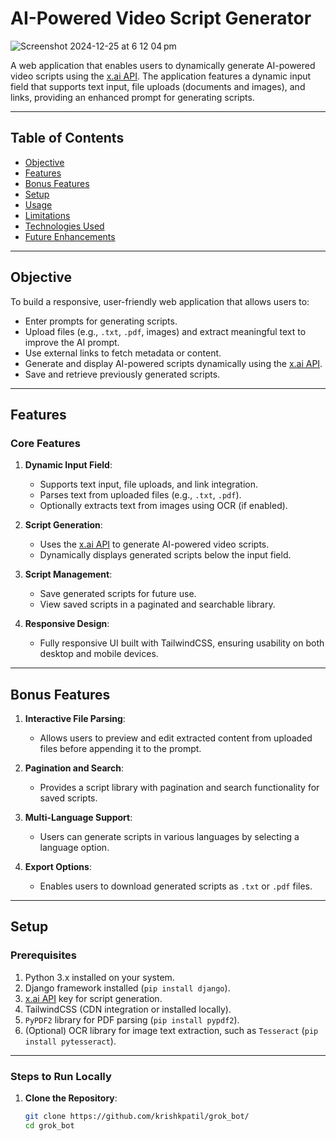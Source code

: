 # AI-Powered Video Script Generator

![Screenshot 2024-12-25 at 6 12 04 pm](https://github.com/user-attachments/assets/e8e68f7f-a1b7-4c1f-8637-2a4c658ce5c1)


A web application that enables users to dynamically generate AI-powered video scripts using the [x.ai API](https://x.ai/api). The application features a dynamic input field that supports text input, file uploads (documents and images), and links, providing an enhanced prompt for generating scripts.

---

## Table of Contents
- [Objective](#objective)
- [Features](#features)
- [Bonus Features](#bonus-features)
- [Setup](#setup)
- [Usage](#usage)
- [Limitations](#limitations)
- [Technologies Used](#technologies-used)
- [Future Enhancements](#future-enhancements)

---

## Objective
To build a responsive, user-friendly web application that allows users to:
- Enter prompts for generating scripts.
- Upload files (e.g., `.txt`, `.pdf`, images) and extract meaningful text to improve the AI prompt.
- Use external links to fetch metadata or content.
- Generate and display AI-powered scripts dynamically using the [x.ai API](https://x.ai/api).
- Save and retrieve previously generated scripts.

---

## Features
### Core Features
1. **Dynamic Input Field**:
   - Supports text input, file uploads, and link integration.
   - Parses text from uploaded files (e.g., `.txt`, `.pdf`).
   - Optionally extracts text from images using OCR (if enabled).

2. **Script Generation**:
   - Uses the [x.ai API](https://x.ai/api) to generate AI-powered video scripts.
   - Dynamically displays generated scripts below the input field.

3. **Script Management**:
   - Save generated scripts for future use.
   - View saved scripts in a paginated and searchable library.

4. **Responsive Design**:
   - Fully responsive UI built with TailwindCSS, ensuring usability on both desktop and mobile devices.

---

## Bonus Features
1. **Interactive File Parsing**:
   - Allows users to preview and edit extracted content from uploaded files before appending it to the prompt.

2. **Pagination and Search**:
   - Provides a script library with pagination and search functionality for saved scripts.

3. **Multi-Language Support**:
   - Users can generate scripts in various languages by selecting a language option.

4. **Export Options**:
   - Enables users to download generated scripts as `.txt` or `.pdf` files.

---

## Setup

### Prerequisites
1. Python 3.x installed on your system.
2. Django framework installed (`pip install django`).
3. [x.ai API](https://x.ai/api) key for script generation.
4. TailwindCSS (CDN integration or installed locally).
5. `PyPDF2` library for PDF parsing (`pip install pypdf2`).
6. (Optional) OCR library for image text extraction, such as `Tesseract` (`pip install pytesseract`).

---

### Steps to Run Locally

1. **Clone the Repository**:
   ```bash
   git clone https://github.com/krishkpatil/grok_bot/
   cd grok_bot
